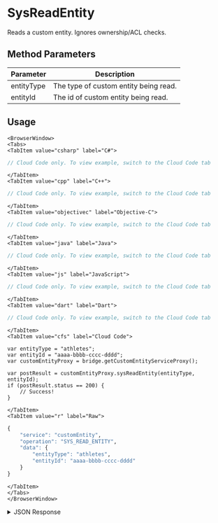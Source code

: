 # SysReadEntity

Reads a custom entity. Ignores ownership/ACL checks.

<PartialServop service_name="customEntity" operation_name="SYS_READ_ENTITY" />

## Method Parameters
Parameter | Description
--------- | -----------
entityType | The type of custom entity being read. 
entityId | The id of custom entity being read. 

## Usage

```mdx-code-block
<BrowserWindow>
<Tabs>
<TabItem value="csharp" label="C#">
```

```csharp
// Cloud Code only. To view example, switch to the Cloud Code tab
```

```mdx-code-block
</TabItem>
<TabItem value="cpp" label="C++">
```

```cpp
// Cloud Code only. To view example, switch to the Cloud Code tab
```

```mdx-code-block
</TabItem>
<TabItem value="objectivec" label="Objective-C">
```

```objectivec
// Cloud Code only. To view example, switch to the Cloud Code tab
```

```mdx-code-block
</TabItem>
<TabItem value="java" label="Java">
```

```java
// Cloud Code only. To view example, switch to the Cloud Code tab
```

```mdx-code-block
</TabItem>
<TabItem value="js" label="JavaScript">
```

```javascript
// Cloud Code only. To view example, switch to the Cloud Code tab
```

```mdx-code-block
</TabItem>
<TabItem value="dart" label="Dart">
```

```dart
// Cloud Code only. To view example, switch to the Cloud Code tab
```

```mdx-code-block
</TabItem>
<TabItem value="cfs" label="Cloud Code">
```

```cfscript
var entityType = "athletes";
var entityId = "aaaa-bbbb-cccc-dddd";
var customEntityProxy = bridge.getCustomEntityServiceProxy();

var postResult = customEntityProxy.sysReadEntity(entityType, entityId);
if (postResult.status == 200) {
    // Success!
}
```

```mdx-code-block
</TabItem>
<TabItem value="r" label="Raw">
```

```r
{
	"service": "customEntity",
	"operation": "SYS_READ_ENTITY",
	"data": {
		"entityType": "athletes",
		"entityId": "aaaa-bbbb-cccc-dddd"
	}
}
```

```mdx-code-block
</TabItem>
</Tabs>
</BrowserWindow>
```

<details>
<summary>JSON Response</summary>

```json
{
  "status": 200,
  "data": {
    "entityId": "f9d91cda-3ece-447c-xxxx-046fa026520c",
    "version": 1,
    "acl": {
      "other": 1
    },
    "ownerId": null,
    "expiresAt": null,
    "timeToLive": null,
    "createdAt": 1573537595505,
    "updatedAt": 1573537595505,
    "entityType": "athletes",
    "data": {
      "firstName": "Super",
      "surName": "Star",
      "position": "forward",
      "goals": 2,
      "assists": 4
    },
    "_serverTime": 1637946319239    
  }
}
```
</details>

